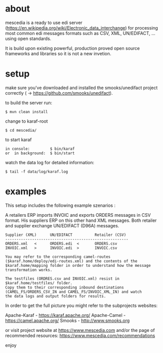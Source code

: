 # about 

  mescedia is a ready to use edi server (https://en.wikipedia.org/wiki/Electronic_data_interchange)
  for processing most common edi messages formats such as CSV, XML, UN/EDIFACT, ... using open standards.

  It is build upon existing powerful, production proved open source frameworks and libraries so it is not a new invetion.

 
# setup

  make sure you've downloaded and installed the smooks/unedifact project correctly ( -> https://github.com/smooks/unedifact).
  
  to build the server run:

	$ mvn clean install 

  change to karaf-root
	
	$ cd mescedia/ 

  to start karaf  

	in console: 		$ bin/karaf 
	or  in background: 	$ bin/start  

  watch the data log for detailed information: 
	
	$ tail -f data/log/karaf.log  
  
  
# examples
  
  This setup includes the following example szenarios :

  A retailers ERP imports INVOIC and exports ORDERS messages in CSV format. 
  His suppliers ERP on this other hand XML messages. Both retailer and supplier 
  exchange UN/EDIFACT (D96A) messages. 

	Supplier (XML) 		UN/EDIFACT			Retailer (CSV)
	-------------------------------------------------------
	ORDERS.xml   < 		ORDERS.edi  <    	ORDERS.csv
	INVOIC.xml   > 		INVOIC.edi  > 		INVOIC.csv

	You may refer to the corresponding camel-routes ($karaf.home/deploy/edi-routes.xml) and the contents of the 
	$karaf.home/mapping folder in order to understand how the message transformation works. 
		
    The testfiles (ORDRES.csv and INVOIC.xml) resist in $karaf.home/testfiles/ folder. 
    Copy them to their corresponding inbound destinations (CAMEL_FS/ORDERS_CSV_IN and CAMEL_FS/INVOIC_XML_IN) and watch 
    the data logs and output folders for results. 
  
   In order to get the full picture you might refer to the subprojects websites: 

   Apache-Karaf - https://karaf.apache.org/
   Apache-Camel - https://camel.apache.org/
   Smooks       - http://www.smooks.org 

   or visit project website at https://www.mescedia.com
   and/or the page of recommended resources: https://www.mescedia.com/recommendations

enjoy
